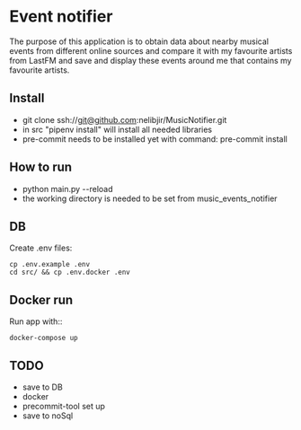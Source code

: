 # Event notifier
The purpose of this application is to obtain data about nearby musical events from 
different online sources and compare it with my favourite artists from LastFM and 
save and display these events around me that contains my favourite artists.

## Install
- git clone ssh://git@github.com:nelibjir/MusicNotifier.git
- in src "pipenv install" will install all needed libraries
- pre-commit needs to be installed yet with command: pre-commit install

## How to run
- python main.py --reload
- the working directory is needed to be set from music_events_notifier


## DB

Create .env files:
```
cp .env.example .env
cd src/ && cp .env.docker .env
```


## Docker run

Run app with::

``docker-compose up``

## TODO
- save to DB
- docker
- precommit-tool set up
- save to noSql

